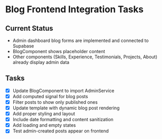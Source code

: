 # Blog Frontend Integration Tasks

## Current Status
- Admin dashboard blog forms are implemented and connected to Supabase
- BlogComponent shows placeholder content
- Other components (Skills, Experience, Testimonials, Projects, About) already display admin data

## Tasks
- [x] Update BlogComponent to import AdminService
- [x] Add computed signal for blog posts
- [x] Filter posts to show only published ones
- [x] Update template with dynamic blog post rendering
- [x] Add proper styling and layout
- [x] Include date formatting and content sanitization
- [x] Add loading and empty states
- [x] Test admin-created posts appear on frontend
